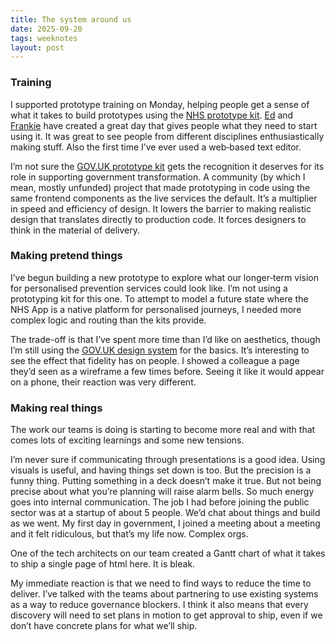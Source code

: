 ```yaml
---
title: The system around us
date: 2025-09-20
tags: weeknotes
layout: post
---
```


### Training

I supported prototype training on Monday, helping people get a sense of what it takes to build prototypes using the [NHS prototype kit](https://prototype-kit.service-manual.nhs.uk/). [Ed](https://www.linkedin.com/in/ed-horsford/) and [Frankie](https://www.linkedin.com/in/frankieroberto/) have created a great day that gives people what they need to start using it. It was great to see people from different disciplines enthusiastically making stuff. Also the first time I’ve ever used a web‑based text editor.

I’m not sure the [GOV.UK prototype kit](https://prototype-kit.service.gov.uk/) gets the recognition it deserves for its role in supporting government transformation. A community (by which I mean, mostly unfunded) project that made prototyping in code using the same frontend components as the live services the default. It’s a multiplier in speed and efficiency of design. It lowers the barrier to making realistic design that translates directly to production code. It forces designers to think in the material of delivery.

### Making pretend things

I’ve begun building a new prototype to explore what our longer‑term vision for personalised prevention services could look like. I’m not using a prototyping kit for this one. To attempt to model a future state where the NHS App is a native platform for personalised journeys, I needed more complex logic and routing than the kits provide.

The trade-off is that I’ve spent more time than I’d like on aesthetics, though I’m still using the [GOV.UK design system](https://design-system.service.gov.uk/) for the basics. It’s interesting to see the effect that fidelity has on people.  I showed a colleague a page they’d seen as a wireframe a few times before. Seeing it like it would appear on a phone, their reaction was very different.

### Making real things

The work our teams is doing is starting to become more real and with that comes lots of exciting learnings and some new tensions.

I’m never sure if communicating through presentations is a good idea. Using visuals is useful, and having things set down is too. But the precision is a funny thing. Putting something in a deck doesn’t make it true. But not being precise about what you’re planning will raise alarm bells. So much energy goes into internal communication. The job I had before joining the public sector was at a startup of about 5 people. We’d chat about things and build as we went. My first day in government, I joined a meeting about a meeting and it felt ridiculous, but that’s my life now. Complex orgs.

One of the tech architects on our team created a Gantt chart of what it takes to ship a single page of html here. It is bleak.

My immediate reaction is that we need to find ways to reduce the time to deliver. I’ve talked with the teams about partnering to use existing systems as a way to reduce governance blockers. I think it also means that every discovery will need to set plans in motion to get approval to ship, even if we don’t have concrete plans for what we’ll ship.

